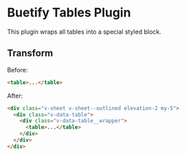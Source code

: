 # Buetify Tables Plugin

This plugin wraps all tables into a special styled block.

## Transform

Before:

```html
<table>...</table>
```

After:

```html
<div class="v-sheet v-sheet--outlined elevation-2 my-5">
  <div class="v-data-table">
    <div class="v-data-table__wrapper">
      <table>...</table>
    </div>
  </div>
</div>
```